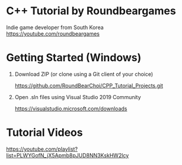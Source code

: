 # C++ Tutorial by Roundbeargames

Indie game developer from South Korea
<br>
https://youtube.com/roundbeargames


# Getting Started (Windows)

1. Download ZIP (or clone using a Git client of your choice)

    https://github.com/RoundBearChoi/CPP_Tutorial_Projects.git

2. Open .sln files using Visual Studio 2019 Community

    https://visualstudio.microsoft.com/downloads


# Tutorial Videos

https://youtube.com/playlist?list=PLWYGofN_jX5Apmb8pJUD8NN3KskHW2lcy
